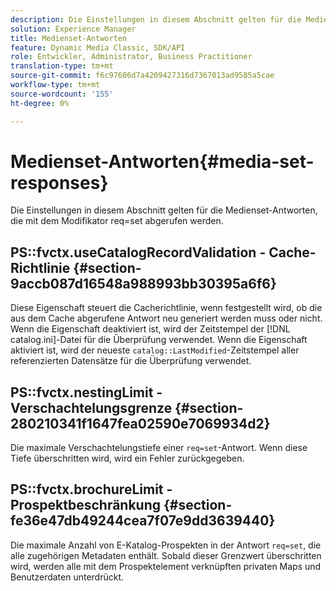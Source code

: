 ```yaml
---
description: Die Einstellungen in diesem Abschnitt gelten für die Medienset-Antworten, die mit dem Modifikator req=set abgerufen werden.
solution: Experience Manager
title: Medienset-Antworten
feature: Dynamic Media Classic, SDK/API
role: Entwickler, Administrator, Business Practitioner
translation-type: tm+mt
source-git-commit: f6c97606d7a4209427316d7367013ad9585a5cae
workflow-type: tm+mt
source-wordcount: '155'
ht-degree: 0%

---
```



# Medienset-Antworten{#media-set-responses}

Die Einstellungen in diesem Abschnitt gelten für die Medienset-Antworten, die mit dem Modifikator req=set abgerufen werden.

## PS::fvctx.useCatalogRecordValidation - Cache-Richtlinie {#section-9accb087d16548a988993bb30395a6f6}

Diese Eigenschaft steuert die Cacherichtlinie, wenn festgestellt wird, ob die aus dem Cache abgerufene Antwort neu generiert werden muss oder nicht. Wenn die Eigenschaft deaktiviert ist, wird der Zeitstempel der [!DNL catalog.ini]-Datei für die Überprüfung verwendet. Wenn die Eigenschaft aktiviert ist, wird der neueste `catalog::LastModified`-Zeitstempel aller referenzierten Datensätze für die Überprüfung verwendet.

## PS::fvctx.nestingLimit - Verschachtelungsgrenze {#section-280210341f1647fea02590e7069934d2}

Die maximale Verschachtelungstiefe einer `req=set`-Antwort. Wenn diese Tiefe überschritten wird, wird ein Fehler zurückgegeben.

## PS::fvctx.brochureLimit - Prospektbeschränkung {#section-fe36e47db49244cea7f07e9dd3639440}

Die maximale Anzahl von E-Katalog-Prospekten in der Antwort `req=set`, die alle zugehörigen Metadaten enthält. Sobald dieser Grenzwert überschritten wird, werden alle mit dem Prospektelement verknüpften privaten Maps und Benutzerdaten unterdrückt.
